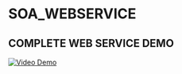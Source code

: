 # SOA_WEBSERVICE

## COMPLETE WEB SERVICE DEMO

[![Video Demo](https://github.com/mpradeep1994/SOA_WEBSERVICE/tree/master/Video/Demo.png)](https://github.com/mpradeep1994/SOA_WEBSERVICE/tree/master/Video/soa_vid.mov)

